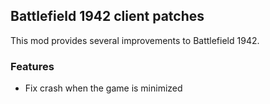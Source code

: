 ## Battlefield 1942 client patches
This mod provides several improvements to Battlefield 1942.

### Features
- Fix crash when the game is minimized

